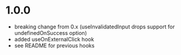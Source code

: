 # 1.0.0

- breaking change from 0.x (useInvalidatedInput drops support for undefinedOnSuccess option)
- added useOnExternalClick hook
- see README for previous hooks
